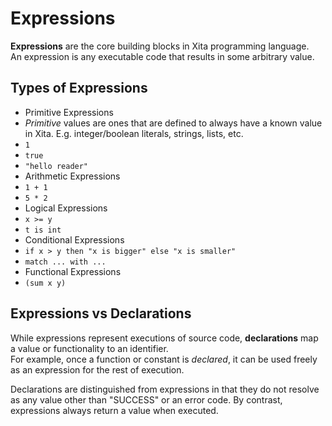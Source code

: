 
#  Expressions

**Expressions** are the core building blocks in Xita programming language.  
An expression is any executable code that results in some arbitrary value.


##  Types of Expressions

*  Primitive Expressions
  * _Primitive_ values are ones that are defined to always have a known value in Xita.  E.g. integer/boolean literals, strings, lists, etc.
  * ` 1 `
  * ` true `
  * ` "hello reader" `
*  Arithmetic Expressions
  * ` 1 + 1 `
  * ` 5 * 2 `
*  Logical Expressions
  * ` x >= y `
  * ` t is int `
*  Conditional Expressions
  * `if x > y then "x is bigger" else "x is smaller"`
  * `match ... with ...`
*  Functional Expressions
  * `(sum x y)`


##  Expressions vs Declarations

While expressions represent executions of source code, **declarations** map a value or functionality to an identifier.  
For example, once a function or constant is _declared_, it can be used freely as an expression for the rest of execution.  

Declarations are distinguished from expressions in that they do not resolve as any value other than "SUCCESS" or an error code.  By contrast, expressions always return a value when executed.  


